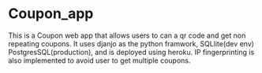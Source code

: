 # Coupon_app

This is a Coupon web app that allows users to can a qr code and get non repeating coupons.
It uses djanjo as the python framwork, SQLlite(dev env) PostgresSQL(production), and is deployed using heroku.
IP fingerprinting is also implemented to avoid user to get multiple coupons.

